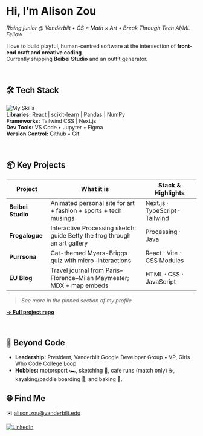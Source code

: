# Hi, I’m **Alison Zou**
_Rising junior @ Vanderbilt • CS × Math × Art • Break Through Tech AI/ML Fellow_

I love to build playful, human-centred software at the intersection of **front-end craft and creative coding**.  
Currently shipping **Beibei Studio** and an outfit generator.  

<br/>

## 🛠  Tech Stack
![My Skills](https://skillicons.dev/icons?i=py,java,cpp,ts,js,html,css,vercel,nodejs)   
**Libraries:** React | scikit-learn | Pandas | NumPy  
**Frameworks:** Tailwind CSS | Next.js  
**Dev Tools:** VS Code • Jupyter • Figma  
**Version Control:** Github • Git  

<br/>

## 📦  Key Projects

| Project | What it is | Stack & Highlights |
|---------|------------|--------------------|
| **Beibei Studio** | Animated personal site for art + fashion + sports + tech musings | Next.js · TypeScript · Tailwind |
| **Frogalogue** | Interactive Processing sketch: guide Betty the frog through an art gallery | Processing · Java |
| **Purrsona** | Cat-themed Myers-Briggs quiz with micro-interactions | React · Vite · CSS Modules |
| **EU Blog** | Travel journal from Paris–Florence–Milan Maymester; MDX + map embeds | HTML · CSS · JavaScript |

> _See more in the pinned section of my profile._

<div align="left">
  
[**→ Full project repo**](https://github.com/azzou02?tab=repositories)

</div>

<br/>

## 🌱  Beyond Code
- **Leadership:** President, Vanderbilt Google Developer Group • VP, Girls Who Code College Loop  
- **Hobbies:** motorsport 🏎️, sketching 🎨, cafe runs (match only) ☕️, kayaking/paddle boarding 🚣, and baking 🍰.

## 🌐  Find Me
✉️ alison.zou@vanderbilt.edu  
<div></div>

[![LinkedIn](https://img.shields.io/badge/LinkedIn-0A66C2?logo=linkedin&logoColor=white)](https://www.linkedin.com/in/alison-zou/)  

